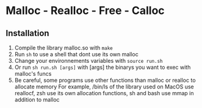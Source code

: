 # Malloc - Realloc - Free - Calloc

## Installation
  1. Compile the library malloc.so with `make`
  2. Run `sh` to use a shell that dont use its own malloc
  3. Change your environnements variables with `source run.sh`
  4. Or run `sh run.sh [args]` with [args] the binarys you want to exec with malloc's funcs
  5. Be careful, some programs use other functions than malloc or realloc to allocate memory
  For example, /bin/ls of the library used on MacOS use reallocf, zsh use its own allocation functions, sh and bash use mmap in addition to malloc
